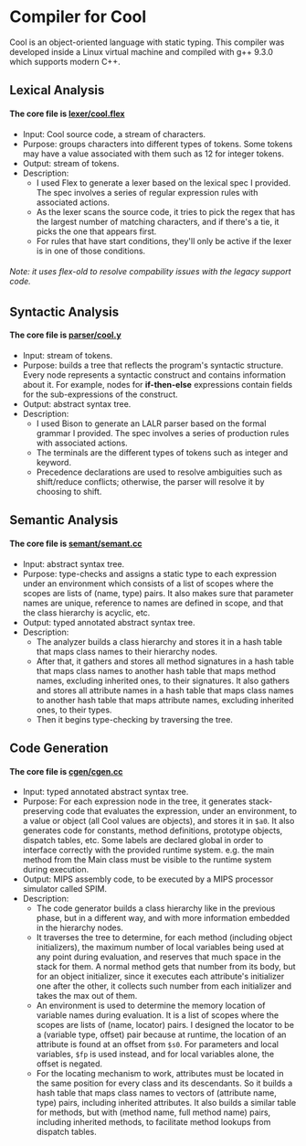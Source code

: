 # Compiler for Cool
Cool is an object-oriented language with static typing. This compiler was developed inside a Linux virtual machine and compiled with g++ 9.3.0 which supports modern C++.

## Lexical Analysis
#### The core file is [lexer/cool.flex](lexer/cool.flex)
- Input: Cool source code, a stream of characters.
- Purpose: groups characters into different types of tokens. Some tokens may have a value associated with them such as 12 for integer tokens.
- Output: stream of tokens.
- Description:
  - I used Flex to generate a lexer based on the lexical spec I provided. The spec involves a series of regular expression rules with associated actions.
  - As the lexer scans the source code, it tries to pick the regex that has the largest number of matching characters, and if there's a tie, it picks the one that appears first.
  - For rules that have start conditions, they'll only be active if the lexer is in one of those conditions.

###### Note: it uses flex-old to resolve compability issues with the legacy support code.

## Syntactic Analysis
#### The core file is [parser/cool.y](parser/cool.y)
- Input: stream of tokens.
- Purpose: builds a tree that reflects the program's syntactic structure. Every node represents a syntactic construct and contains information about it. For example, nodes for **if-then-else** expressions contain fields for the sub-expressions of the construct.
- Output: abstract syntax tree.
- Description:
  - I used Bison to generate an LALR parser based on the formal grammar I provided. The spec involves a series of production rules with associated actions.
  - The terminals are the different types of tokens such as integer and keyword.
  - Precedence declarations are used to resolve ambiguities such as shift/reduce conflicts; otherwise, the parser will resolve it by choosing to shift.

## Semantic Analysis
#### The core file is [semant/semant.cc](semant/semant.cc)
- Input: abstract syntax tree.
- Purpose: type-checks and assigns a static type to each expression under an environment which consists of a list of scopes where the scopes are lists of (name, type) pairs. It also makes sure that parameter names are unique, reference to names are defined in scope, and that the class hierarchy is acyclic, etc.
- Output: typed annotated abstract syntax tree.
- Description:
  - The analyzer builds a class hierarchy and stores it in a hash table that maps class names to their hierarchy nodes.
  - After that, it gathers and stores all method signatures in a hash table that maps class names to another hash table that maps method names, excluding inherited ones, to their signatures. It also gathers and stores all attribute names in a hash table that maps class names to another hash table that maps attribute names, excluding inherited ones, to their types.
  - Then it begins type-checking by traversing the tree.

## Code Generation
#### The core file is [cgen/cgen.cc](cgen/cgen.cc)
- Input: typed annotated abstract syntax tree.
- Purpose: For each expression node in the tree, it generates stack-preserving code that evaluates the expression, under an environment, to a value or object (all Cool values are objects), and stores it in `$a0`. It also generates code for constants, method definitions, prototype objects, dispatch tables, etc. Some labels are declared global in order to interface correctly with the provided runtime system. e.g. the main method from the Main class must be visible to the runtime system during execution.
- Output: MIPS assembly code, to be executed by a MIPS processor simulator called SPIM.
- Description:
  - The code generator builds a class hierarchy like in the previous phase, but in a different way, and with more information embedded in the hierarchy nodes.
  - It traverses the tree to determine, for each method (including object initializers), the maximum number of local variables being used at any point during evaluation, and reserves that much space in the stack for them. A normal method gets that number from its body, but for an object initializer, since it executes each attribute's initializer one after the other, it collects such number from each initializer and takes the max out of them.
  - An environment is used to determine the memory location of variable names during evaluation. It is a list of scopes where the scopes are lists of (name, locator) pairs. I designed the locator to be a (variable type, offset) pair because at runtime, the location of an attribute is found at an offset from `$s0`. For parameters and local variables, `$fp` is used instead, and for local variables alone, the offset is negated.
  - For the locating mechanism to work, attributes must be located in the same position for every class and its descendants. So it builds a hash table that maps class names to vectors of (attribute name, type) pairs, including inherited attributes. It also builds a similar table for methods, but with (method name, full method name) pairs, including inherited methods, to facilitate method lookups from dispatch tables.
